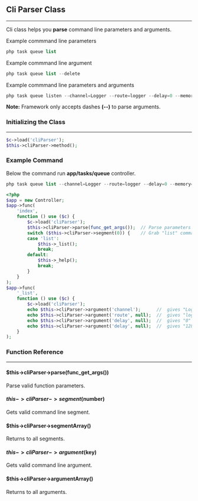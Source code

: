 
## Cli Parser Class

------

Cli class helps you <b>parse</b> command line parameters and arguments.

Example commmand line parameters

```php
php task queue list
```

Example commmand line argument

```php
php task queue list --delete
```

Example commmand line parameters and arguments

```php
php task queue listen --channel=Logger --route=logger --delay=0 --memory=128
```

**Note:** Framework only accepts dashes <b>(--)</b> to parse arguments.

### Initializing the Class

------

```php
$c->load('cliParser');
$this->cliParser->method();
```

### Example Command

Below the command run <b>app/tasks/queue</b> controller.

```php
php task queue list --channel=Logger --route=logger --delay=0 --memory=128
```

```php
<?php
$app = new Controller;
$app->func(
    'index',
    function () use ($c) {
        $c->load('cliParser');
        $this->cliParser->parse(func_get_args());  // Parse parameters
        switch ($this->cliParser->segment(0)) {    // Grab "list" command
        case 'list':
            $this->_list();
            break;
        default:
            $this->_help();
            break;
        }
    }    
);
$app->func(
    '_list',
    function () use ($c) {
        $c->load('cliParser');
        echo $this->cliParser->argument('channel');      //  gives "Logger"
        echo $this->cliParser->argument('route', null);  //  gives "logger"
        echo $this->cliParser->argument('delay', null);  //  gives "0"
        echo $this->cliParser->argument('delay', null);  //  gives "128"  
    }
);
```

### Function Reference

------

#### $this->cliParser->parse(func_get_args())

Parse valid function parameters.

#### $this->cliParser->segment($number)

Gets valid command line segment.

#### $this->cliParser->segmentArray()

Returns to all segments.

#### $this->cliParser->argument($key)

Gets valid command line argument.

#### $this->cliParser->argumentArray()

Returns to all arguments.